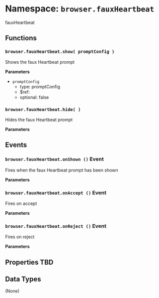 # Namespace: `browser.fauxHeartbeat`

fauxHeartbeat

## Functions

### `browser.fauxHeartbeat.show( promptConfig )`

Shows the faux Heartbeat prompt

**Parameters**

* `promptConfig`
  * type: promptConfig
  * $ref:
  * optional: false

### `browser.fauxHeartbeat.hide( )`

Hides the faux Heartbeat prompt

**Parameters**

## Events

### `browser.fauxHeartbeat.onShown ()` Event

Fires when the faux Heartbeat prompt has been shown

**Parameters**

### `browser.fauxHeartbeat.onAccept ()` Event

Fires on accept

**Parameters**

### `browser.fauxHeartbeat.onReject ()` Event

Fires on reject

**Parameters**

## Properties TBD

## Data Types

(None)
